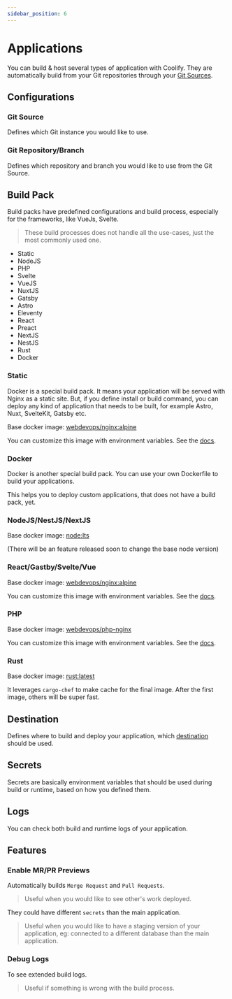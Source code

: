```yaml
---
sidebar_position: 6
---
```


# Applications

You can build & host several types of application with Coolify. They are automatically build from your Git repositories through your [Git Sources](./git-sources.md).

## Configurations
### Git Source

Defines which Git instance you would like to use.

### Git Repository/Branch

Defines which repository and branch you would like to use from the Git Source.

## Build Pack
Build packs have predefined configurations and build process, especially for the frameworks, like VueJs, Svelte.

> These build processes does not handle all the use-cases, just the most commonly used one.

- Static
- NodeJS
- PHP
- Svelte
- VueJS
- NuxtJS
- Gatsby
- Astro
- Eleventy
- React
- Preact
- NextJS
- NestJS
- Rust
- Docker

### Static 
Docker is a special build pack. It means your application will be served with Nginx as a static site. But, if you define install or build command, you can deploy any kind of application that needs to be built, for example Astro, Nuxt, SvelteKit, Gatsby etc.

Base docker image: [webdevops/nginx:alpine](https://hub.docker.com/r/webdevops/nginx)

You can customize this image with environment variables. See the [docs](https://dockerfile.readthedocs.io/en/latest/content/DockerImages/dockerfiles/nginx.html).

### Docker
Docker is another special build pack. You can use your own Dockerfile to build your applications. 

This helps you to deploy custom applications, that does not have a build pack, yet.
 
### NodeJS/NestJS/NextJS
Base docker image: [node:lts](https://hub.docker.com/_/node)

(There will be an feature released soon to change the base node version)

### React/Gastby/Svelte/Vue
Base docker image: [webdevops/nginx:alpine](https://hub.docker.com/r/webdevops/nginx)

You can customize this image with environment variables. See the [docs](https://dockerfile.readthedocs.io/en/latest/content/DockerImages/dockerfiles/nginx.html).

### PHP
Base docker image: [webdevops/php-nginx](https://hub.docker.com/r/webdevops/php-nginx/)

You can customize this image with environment variables. See the [docs](https://dockerfile.readthedocs.io/en/latest/content/DockerImages/dockerfiles/php-nginx.html).

### Rust
Base docker image: [rust:latest](https://hub.docker.com/_/rust)

It leverages `cargo-chef` to make cache for the final image. After the first image, others will be super fast.

## Destination

Defines where to build and deploy your application, which [destination](./destinations.md) should be used.

## Secrets
Secrets are basically environment variables that should be used during build or runtime, based on how you defined them.

## Logs
You can check both build and runtime logs of your application.

## Features

### Enable MR/PR Previews
Automatically builds `Merge Request` and `Pull Requests`. 
> Useful when you would like to see other's work deployed.

They could have different `secrets` than the main application.
> Useful when you would like to have a staging version of your application, eg: connected to a different database than the main application.


### Debug Logs
To see extended build logs.
> Useful if something is wrong with the build process.